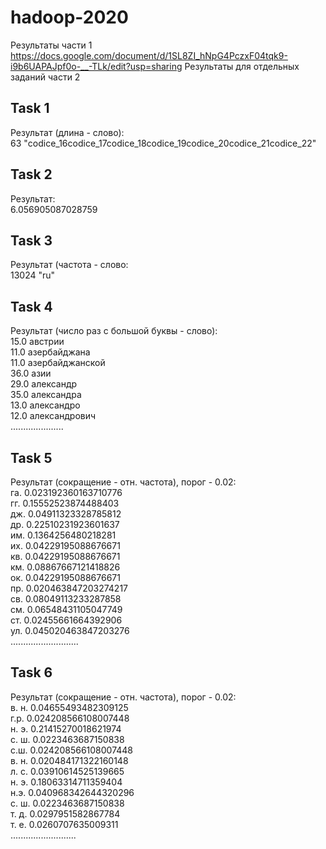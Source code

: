 # hadoop-2020
Результаты части 1 https://docs.google.com/document/d/1SL8ZI_hNpG4PczxF04tqk9-i9b6UAPAJpf0o-__-TLk/edit?usp=sharing
Результаты для отдельных заданий части 2
## Task 1
Результат (длина - слово):\
63	"codice_16codice_17codice_18codice_19codice_20codice_21codice_22"

## Task 2
Результат:\
6.056905087028759

## Task 3
Результат (частота - слово:\
13024	"ru"

## Task 4
Результат (число раз с большой буквы - слово):\
15.0	австрии \
11.0	азербайджана \
11.0	азербайджанской \
36.0	азии \
29.0	александр \
35.0	александра \
13.0	александро \
12.0	александрович \
.....................
## Task 5
Результат (сокращение - отн. частота), порог - 0.02:\
га. 	0.023192360163710776 \
гг. 	0.15552523874488403 \
дж. 	0.04911323328785812 \
др. 	0.22510231923601637 \
им. 	0.1364256480218281 \
их. 	0.04229195088676671 \
кв. 	0.04229195088676671 \
км. 	0.08867667121418826 \
ок. 	0.04229195088676671 \
пр. 	0.020463847203274217 \
св. 	0.08049113233287858 \
см. 	0.06548431105047749 \
ст. 	0.02455661664392906 \
ул. 	0.045020463847203276 \
...........................

## Task 6
Результат (сокращение - отн. частота), порог - 0.02:\
в. н.	0.04655493482309125 \
г.р.	0.024208566108007448 \
н. э.	0.21415270018621974 \
с. ш.	0.0223463687150838 \
с.ш.	0.024208566108007448 \
в. н.	0.020484171322160148 \
л. с.	0.03910614525139665 \
н. э.	0.18063314711359404 \
н.э.	0.040968342644320296 \
с. ш.	0.0223463687150838 \
т. д.	0.0297951582867784 \
т. е.	0.0260707635009311 \
..........................
